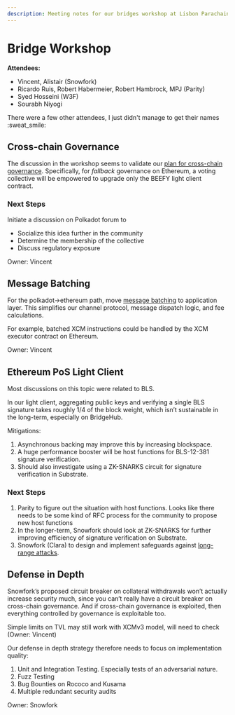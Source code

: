```yaml
---
description: Meeting notes for our bridges workshop at Lisbon Parachains Summit
---
```


# Bridge Workshop

**Attendees:**

* Vincent, Alistair (Snowfork)
* Ricardo Ruis, Robert Habermeier, Robert Hambrock, MPJ (Parity)
* Syed Hosseini (W3F)
* Sourabh Niyogi

There were a few other attendees, I just didn't manage to get their names :sweat\_smile:

## Cross-chain Governance

The discussion in the workshop seems to validate our [plan for cross-chain governance](../architecture/governance.md). Specifically, for _fallback_ governance on Ethereum, a voting collective will be empowered to upgrade only the BEEFY light client contract.

### Next Steps

Initiate a discussion on Polkadot forum to

* Socialize this idea further in the community
* Determine the membership of the collective
* Discuss regulatory exposure

Owner: Vincent

## Message Batching

For the polkadot→ethereum path, move [message batching](https://docs.snowbridge.network/architecture/channels#\_faw9foweutag) to application layer. This simplifies our channel protocol, message dispatch logic, and fee calculations.

For example, batched XCM instructions could be handled by the XCM executor contract on Ethereum.

Owner: Vincent

## Ethereum PoS Light Client

Most discussions on this topic were related to BLS.

In our light client, aggregating public keys and verifying a single BLS signature takes roughly 1/4 of the block weight, which isn’t sustainable in the long-term, especially on BridgeHub.

Mitigations:

1. Asynchronous backing may improve this by increasing blockspace.
2. A huge performance booster will be host functions for BLS-12-381 signature verification.
3. Should also investigate using a ZK-SNARKS circuit for signature verification in Substrate.

### Next Steps

1. Parity to figure out the situation with host functions. Looks like there needs to be some kind of RFC process for the community to propose new host functions
2. In the longer-term, Snowfork should look at ZK-SNARKS for further improving efficiency of signature verification on Substrate.
3. Snowfork (Clara) to design and implement safeguards against [long-range attacks](https://near.org/blog/long-range-attacks-and-a-new-fork-choice-rule/).

## Defense in Depth

Snowfork’s proposed circuit breaker on collateral withdrawals won’t actually increase security much, since you can’t really have a circuit breaker on cross-chain governance. And if cross-chain governance is exploited, then everything controlled by governance is exploitable too.

Simple limits on TVL may still work with XCMv3 model, will need to check (Owner: Vincent)

Our defense in depth strategy therefore needs to focus on implementation quality:

1. Unit and Integration Testing. Especially tests of an adversarial nature.
2. Fuzz Testing
3. Bug Bounties on Rococo and Kusama
4. Multiple redundant security audits

Owner: Snowfork
